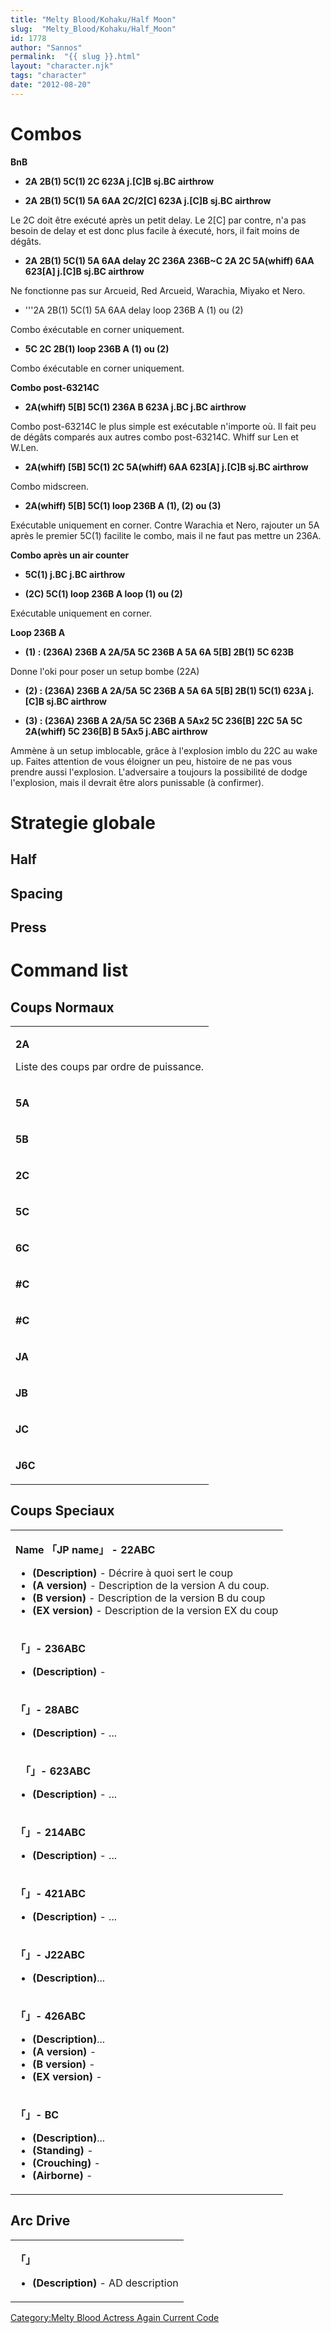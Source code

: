 ```yaml
---
title: "Melty Blood/Kohaku/Half Moon"
slug:  "Melty_Blood/Kohaku/Half_Moon"
id: 1778
author: "Sannos"
permalink:  "{{ slug }}.html"
layout: "character.njk"
tags: "character"
date: "2012-08-20"
---
```


# Combos

**BnB**

- **2A 2B(1) 5C(1) 2C 623A j.\[C\]B sj.BC airthrow**

<!-- -->

- **2A 2B(1) 5C(1) 5A 6AA 2C/2\[C\] 623A j.\[C\]B sj.BC airthrow**

  
Le 2C doit être exécuté après un petit delay. Le 2\[C\] par contre, n'a
pas besoin de delay et est donc plus facile à éxecuté, hors, il fait
moins de dégâts.

- **2A 2B(1) 5C(1) 5A 6AA delay 2C 236A 236B\~C 2A 2C 5A(whiff) 6AA
  623\[A\] j.\[C\]B sj.BC airthrow**

  
Ne fonctionne pas sur Arcueid, Red Arcueid, Warachia, Miyako et Nero.

- '''2A 2B(1) 5C(1) 5A 6AA delay loop 236B A (1) ou (2)

  
Combo éxécutable en corner uniquement.

- **5C 2C 2B(1) loop 236B A (1) ou (2)**

  
Combo éxécutable en corner uniquement.

**Combo post-63214C**

- **2A(whiff) 5\[B\] 5C(1) 236A B 623A j.BC j.BC airthrow**

  
Combo post-63214C le plus simple est exécutable n'importe où. Il fait
peu de dégâts comparés aux autres combo post-63214C. Whiff sur Len et
W.Len.

- **2A(whiff) \[5B\] 5C(1) 2C 5A(whiff) 6AA 623\[A\] j.\[C\]B sj.BC
  airthrow**

  
Combo midscreen.

- **2A(whiff) 5\[B\] 5C(1) loop 236B A (1), (2) ou (3)**

  
Exécutable uniquement en corner. Contre Warachia et Nero, rajouter un 5A
après le premier 5C(1) facilite le combo, mais il ne faut pas mettre un
236A.

**Combo après un air counter**

- **5C(1) j.BC j.BC airthrow**

<!-- -->

- **(2C) 5C(1) loop 236B A loop (1) ou (2)**

  
Exécutable uniquement en corner.

**Loop 236B A**

- **(1) : (236A) 236B A 2A/5A 5C 236B A 5A 6A 5\[B\] 2B(1) 5C 623B**

  
Donne l'oki pour poser un setup bombe (22A)

- **(2) : (236A) 236B A 2A/5A 5C 236B A 5A 6A 5\[B\] 2B(1) 5C(1) 623A
  j.\[C\]B sj.BC airthrow**

<!-- -->

- **(3) : (236A) 236B A 2A/5A 5C 236B A 5Ax2 5C 236\[B\] 22C 5A 5C
  2A(whiff) 5C 236\[B\] B 5Ax5 j.ABC airthrow**

  
Ammène à un setup imblocable, grâce à l'explosion imblo du 22C au wake
up. Faites attention de vous éloigner un peu, histoire de ne pas vous
prendre aussi l'explosion. L'adversaire a toujours la possibilité de
dodge l'explosion, mais il devrait être alors punissable (à confirmer).

# Strategie globale

## Half

## Spacing

## Press

# Command list

## Coups Normaux

<table>
<tbody>
<tr class="odd">
<td><p><strong>2A</strong></p>
<p>Liste des coups par ordre de puissance.</p></td>
</tr>
<tr class="even">
<td><p><strong>5A</strong></p></td>
</tr>
<tr class="odd">
<td><p><strong>5B</strong></p></td>
</tr>
<tr class="even">
<td><p><strong>2C</strong></p></td>
</tr>
<tr class="odd">
<td><p><strong>5C</strong></p></td>
</tr>
<tr class="even">
<td><p><strong>6C</strong></p></td>
</tr>
<tr class="odd">
<td><p><strong>#C</strong></p></td>
</tr>
<tr class="even">
<td><p><strong>#C</strong></p></td>
</tr>
<tr class="odd">
<td><p><strong>JA</strong></p></td>
</tr>
<tr class="even">
<td><p><strong>JB</strong></p></td>
</tr>
<tr class="odd">
<td><p><strong>JC</strong></p></td>
</tr>
<tr class="even">
<td><p><strong>J6C</strong></p></td>
</tr>
</tbody>
</table>

## Coups Speciaux

<table>
<tbody>
<tr class="odd">
<td><p><strong>Name 「JP name」 - 22ABC</strong></p>
<ul>
<li><strong>(Description)</strong> - Décrire à quoi sert le coup</li>
<li><strong>(A version)</strong> - Description de la version A du
coup.</li>
<li><strong>(B version)</strong> - Description de la version B du
coup</li>
<li><strong>(EX version)</strong> - Description de la version EX du
coup</li>
</ul></td>
</tr>
<tr class="even">
<td><p><strong>「」- 236ABC</strong></p>
<ul>
<li><strong>(Description)</strong> -</li>
</ul></td>
</tr>
<tr class="odd">
<td><p><strong>「」- 28ABC</strong></p>
<ul>
<li><strong>(Description)</strong> - ...</li>
</ul></td>
</tr>
<tr class="even">
<td><p><strong>　「」- 623ABC</strong></p>
<ul>
<li><strong>(Description)</strong> - ...</li>
</ul></td>
</tr>
<tr class="odd">
<td><p><strong>「」- 214ABC</strong></p>
<ul>
<li><strong>(Description)</strong> - ...</li>
</ul></td>
</tr>
<tr class="even">
<td><p><strong>「」- 421ABC</strong></p>
<ul>
<li><strong>(Description)</strong> - ...</li>
</ul></td>
</tr>
<tr class="odd">
<td><p><strong>「」- J22ABC</strong></p>
<ul>
<li><strong>(Description)</strong>...</li>
</ul></td>
</tr>
<tr class="even">
<td><p><strong>「」- 426ABC</strong></p>
<ul>
<li><strong>(Description)</strong>...</li>
<li><strong>(A version)</strong> -</li>
<li><strong>(B version)</strong> -</li>
<li><strong>(EX version)</strong> -</li>
</ul></td>
</tr>
<tr class="odd">
<td><p><strong>「」- BC</strong></p>
<ul>
<li><strong>(Description)</strong>...</li>
<li><strong>(Standing)</strong> -</li>
<li><strong>(Crouching)</strong> -</li>
<li><strong>(Airborne)</strong> -</li>
</ul></td>
</tr>
</tbody>
</table>

## Arc Drive

<table>
<tbody>
<tr class="odd">
<td><p><strong>「」</strong></p>
<ul>
<li><strong>(Description)</strong> - AD description</li>
</ul></td>
</tr>
</tbody>
</table>

[Category:Melty Blood Actress Again Current
Code](Category:Melty_Blood_Actress_Again_Current_Code "wikilink")
